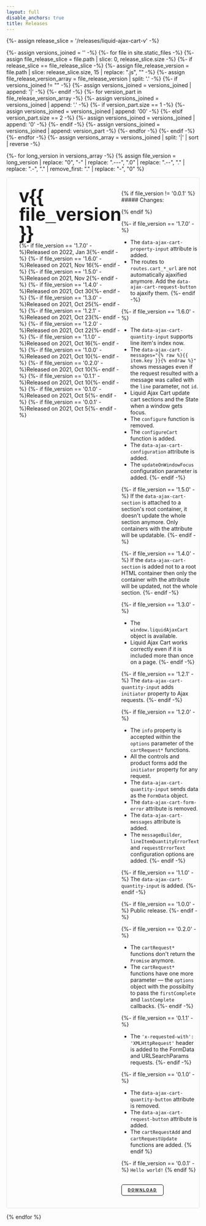 ```yaml
---
layout: full
disable_anchors: true
title: Releases
---
```


<style>
.release {
	border-radius: 5px;
	position: relative;
	padding: 32px;
	border: 1px solid rgba(0, 0, 0, .1);
}

.release:first-child {
	border-color: #FCFF6B;
	background-color: #FCFF6B;
}

.release + .release {
	margin-top: 38px;
}

.release__heading {
	margin-top: -8px;
}

h2.release__version {
	font-family: 'Arial Black', 'Arial', sans-serif;
    font-weight: 900;
	line-height: 1;
	font-size: 48px;
	margin: 0;
	border: none;
}

.release__date {
	font-size: 14px;
}

.release__description h5 {
	margin-top: 0;
}

.release__download-btn {
	border: 1px solid black !important;
	padding: 8px 16px 8px;
	font-family: 'Arial Black', 'Arial', sans-serif;
	font-weight: 900;
	letter-spacing: .2em;
	font-size: 10px;
	display: inline-block;
	text-transform: uppercase;
	border-radius: 5px;
	overflow: hidden;
	position: relative;
	background: transparent !important;
}
.release:first-child .release__download-btn {
	padding: 12px 16px 13px;
	font-size: 14px;
}
.release__download-btn:hover {
	background: black !important;
	color: white !important
}

.release:first-child code {
	background: transparent;
	border: 1px solid rgba(0, 0, 0, .5);
}

.release__download-wrapper {
	margin-top: 30px;
}

@media (min-width: 768px) {
	.release {
		display: flex;
	}

	.release__heading {
		flex: 0 0 210px;
	}

	.release__description {
		flex: 0 1 725px;
	}
}

@media (min-width: 992px) {
	.release {
		display: flex;
	}

	.release__heading {
		flex: 0 0 250px;
	}

	.release__description {
		padding-right: 175px;
	}

	.release__download-wrapper {
		position: absolute;
		top: 32px;
		right: 32px;
		margin-top: 0;
	}
}
</style>

<div class="release-list my-5">
{%- assign release_slice = '/releases/liquid-ajax-cart-v' -%}

{%- assign versions_joined = '' -%}
{%- for file in site.static_files -%}
	{%- assign file_release_slice = file.path | slice: 0, release_slice.size -%}
	{%- if release_slice == file_release_slice -%}
		{%- assign file_release_version = file.path | slice: release_slice.size, 15 | replace: ".js", "" -%}
		{%- assign file_release_version_array = file_release_version | split: '.' -%}
		{%- if versions_joined != "" -%}
			{%- assign versions_joined = versions_joined | append: '|' -%}
		{%- endif -%}
		{%- for version_part in file_release_version_array -%}
			{%- assign versions_joined = versions_joined | append: '.' -%}
			{%- if version_part.size == 1 -%}
				{%- assign versions_joined = versions_joined | append: '00' -%}
			{%- elsif version_part.size == 2 -%}
				{%- assign versions_joined = versions_joined | append: '0' -%}
			{%- endif -%}
			{%- assign versions_joined = versions_joined | append: version_part -%}
		{%- endfor -%}
	{%- endif -%}
{%- endfor -%}
{%- assign versions_array = versions_joined | split: '|' | sort | reverse -%}

{%- for long_version in versions_array -%}
{% assign file_version = long_version | replace: "0", "-" | replace: ".---", ".0"  | replace: ".--", "." | replace: ".-", "." | remove_first: "." | replace: "-", "0" %}

<div class="release">
	<div class="release__heading">
		<h2 class="release__version">v{{ file_version }}</h2>
		<div class="release__date">
			{%- if file_version == '1.7.0' -%}Released on 2022, Jan 3{%- endif -%}
			{%- if file_version == '1.6.0' -%}Released on 2021, Nov 16{%- endif -%}
			{%- if file_version == '1.5.0' -%}Released on 2021, Nov 2{%- endif -%}
			{%- if file_version == '1.4.0' -%}Released on 2021, Oct 30{%- endif -%}
			{%- if file_version == '1.3.0' -%}Released on 2021, Oct 25{%- endif -%}
			{%- if file_version == '1.2.1' -%}Released on 2021, Oct 23{%- endif -%}
			{%- if file_version == '1.2.0' -%}Released on 2021, Oct 22{%- endif -%}
			{%- if file_version == '1.1.0' -%}Released on 2021, Oct 16{%- endif -%}
			{%- if file_version == '1.0.0' -%}Released on 2021, Oct 10{%- endif -%}
			{%- if file_version == '0.2.0' -%}Released on 2021, Oct 10{%- endif -%}
			{%- if file_version == '0.1.1' -%}Released on 2021, Oct 10{%- endif -%}
			{%- if file_version == '0.1.0' -%}Released on 2021, Oct 5{%- endif -%}
			{%- if file_version == '0.0.1' -%}Released on 2021, Oct 5{%- endif -%}
		</div>
	</div>

<div class="release__description" markdown="1">
{% if file_version != '0.0.1' %}
##### Changes:

{% endif %}

{%- if file_version == '1.7.0' -%}
* The `data-ajax-cart-property-input` attribute is added.
* The routes to `routes.cart_*_url` are not automatically ajaxified anymore. Add the `data-ajax-cart-request-button` to ajaxify them.
{%- endif -%}

{%- if file_version == '1.6.0' -%}
* The `data-ajax-cart-quantity-input` supports line item's index now.
* The `data-ajax-cart-messages="{% raw %}{{ item.key }}{% endraw %}"` shows messages even if the request resulted with a message was called with the `line` parameter, not `id`.
* Liquid Ajax Cart update cart sections and the State when a window gets focus. 
* The `configure` function is removed.
* The `configureCart` function is added.
* The `data-ajax-cart-configuration` attribute is added.
* The `updateOnWindowFocus` configuration parameter is added.
{%- endif -%}

{%- if file_version == '1.5.0' -%}
If the `data-ajax-cart-section` is attached to a section's root container, it doesn't update the whole section anymore. Only containers with the attribute will be updatable.
{%- endif -%}


{%- if file_version == '1.4.0' -%}
If the `data-ajax-cart-section` is added not to a root HTML container then only the container with the attribute will be updated, not the whole section.
{%- endif -%}

{%- if file_version == '1.3.0' -%}
* The `window.liquidAjaxCart` object is available.
* Liquid Ajax Cart works correctly even if it is included more than once on a page.
{%- endif -%}

{%- if file_version == '1.2.1' -%}
The `data-ajax-cart-quantity-input` adds `initiator` property to Ajax requests.
{%- endif -%}

{%- if file_version == '1.2.0' -%}
* The `info` property is accepted within the `options` parameter of the `cartRequest*` functions.
* All the controls and product forms add the `initiator` property for any request.
* The `data-ajax-cart-quantity-input` sends data as the `FormData` object.
* The `data-ajax-cart-form-error` attribute is removed.
* The `data-ajax-cart-messages` attribute is added.
* The `messageBuilder`, `lineItemQuantityErrorText` and `requestErrorText` configuration options are added.
{%- endif -%}

{%- if file_version == '1.1.0' -%}
The `data-ajax-cart-quantity-input` is added.
{%- endif -%}

{%- if file_version == '1.0.0' -%}
Public release.
{%- endif -%}

{%- if file_version == '0.2.0' -%}
* The `cartRequest*` functions don't return the `Promise` anymore.
* The `cartRequest*` functions have one more parameter — the `options` object with the possibilty to pass the `firstComplete` and `lastComplete` callbacks.
{%- endif -%}

{%- if file_version == '0.1.1' -%}
* The `'x-requested-with': 'XMLHttpRequest'` header is added to the FormData and URLSearchParams requests.
{%- endif -%}

{%- if file_version == '0.1.0' -%}
* The `data-ajax-cart-quantity-button` attribute is removed.
* The `data-ajax-cart-request-button` attribute is added.
* The `cartRequestAdd` and `cartRequestUpdate` functions are added.
{% endif %}

{%- if file_version == '0.0.1' -%}
`Hello world!`
{% endif %}

<div class="release__download-wrapper">
	<a download href="{{ release_slice | append: file_version | append: '.js' }}" class="release__download-btn">
		Download
	</a>
</div>

</div>

	
</div>

{% endfor %}
</div>